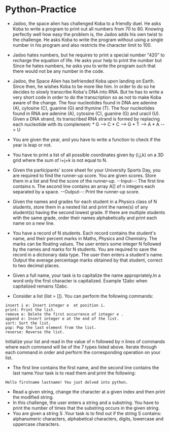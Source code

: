 # Python-Practice

* Jadoo, the space alien has challenged Koba to a friendly duel. He asks Koba to write a program to print out all numbers from 70 to 80.   Knowing perfectly well how easy the problem is, the Jadoo adds his own twist to the challenge. He asks Koba to write the program without using a single number in his program and also restricts the character limit to 100.

* Jadoo hates numbers, but he requires to print a special number "420" to recharge the equation of life. He asks your help to print the number but Since he hates numbers, he asks you to write the program such that there would not be any number in the code.

* Jadoo, the Space Alien has befriended Koba upon landing on Earth. Since then, he wishes Koba to be more like him. In order to do so he decides to slowly transcribe Koba's DNA into RNA. But he has to write a very short code in order to do the transcription so as not to make Koba aware of the change.
The four nucleotides found in DNA are adenine (A), cytosine (C), guanine (G) and thymine (T).
The four nucleotides found in RNA are adenine (A), cytosine (C), guanine (G) and uracil (U).
Given a DNA strand, its transcribed RNA strand is formed by replacing each nucleotide with its complement:
          * G --> C
          * C --> G
          * T --> A
          * A --> U
 
 * You are given the year, and you have to write a function to check if the year is leap or not.
 * You have to print a list of all possible coordinates given by (i,j,k) on a 3D grid where the sum of i+j+k is not equal to N.
 * Given the participants' score sheet for your University Sports Day, you are required to find the runner-up score. You are given scores.     Store them in a list and find the score of the runner-up.
     --Input--:
 The first line contains n. The second line contains an array A[] of n integers each separated by a space.
     --Output--:
 Print the runner-up score.
 * Given the names and grades for each student in a Physics class of N students, store them in a nested list and print the name(s) of any student(s) having the second lowest grade. If there are multiple students with the same grade, order their names alphabetically and print each name on a new line.
 * You have a record of N students. Each record contains the student's name, and their percent marks in Maths, Physics and Chemistry. The marks can be floating values. The user enters some integer N followed by the names and marks for N students. You are required to save the record in a dictionary data type. The user then enters a student's name. Output the average percentage marks obtained by that student, correct to two decimal places.
 * Given a full name, your task is to capitalize the name appropriately.In a word only the first character is capitalized. Example 12abc when capitalized remains 12abc.
 * Consider a list (list = []). You can perform the following commands:
```
insert i e: Insert integer e  at position i.
print: Print the list.
remove e: Delete the first occurrence of integer e .
append e: Insert integer e at the end of the list.
sort: Sort the list.
pop: Pop the last element from the list.
reverse: Reverse the list.
```
Initialize your list and read in the value of n followed by n lines of commands where each command will be of the 7 types listed above. Iterate through each command in order and perform the corresponding operation on your list.
* The first line contains the first name, and the second line contains the last name.Your task is to read them and print the following:
```
Hello firstname lastname! You just delved into python.
```
* Read a given string, change the character at a given index and then print the modified string.
* In this challenge, the user enters a string and a substring. You have to print the number of times that the substring occurs in the given string.
* You are given a string S .Your task is to find out if the string S contains: alphanumeric characters, alphabetical characters, digits, lowercase and uppercase characters.

     
